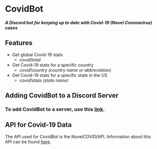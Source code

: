 # CovidBot
##### A Discord bot for keeping up to date with Covid-19 (Novel Coronavirus) cases

## Features
 - Get global Covid-19 stats
   - *covid!total*
 - Get Covid-19 stats for a specific country
   - *covid!country (country name or abbreviation)*
 - Get Covid-19 stats for a specific state in the US
   - *covid!state (state name)*

## Adding CovidBot to a Discord Server
### To add CovidBot to a server, use this [link](https://discordapp.com/api/oauth2/authorize?client_id=692169900625494067&permissions=3072&scope=bot).

## API for Covid-19 Data
The API used for CovidBot is the NovelCOVID/API. Information about this API can be found [here](https://corona.lmao.ninja/).
